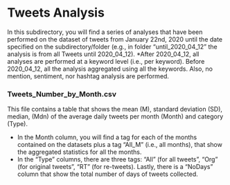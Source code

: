 # Tweets Analysis

In this subdirectory, you will find a series of analyses that have been performed on the dataset of tweets from January 22nd, 2020 until the date specified on the subdirectory/folder (e.g., in folder  “until_2020_04_12” the analysis is from all Tweets until 2020_04_12).
*After 2020_04_12, all analyses are performed at a keyword level (i.e., per keyword).
Before 2020_04_12, all the analysis aggregated using all the keywords. Also, no mention, sentiment, nor hashtag analysis are performed.
### Tweets_Number_by_Month.csv 
This file contains a table that shows the mean (M), standard deviation (SD), median, (Mdn) of the average daily tweets per month (Month) and category (Type). 
-	In the Month column, you will find a tag for each of the months contained on the datasets plus a tag “All_M” (i.e., all months), that show the aggregated statistics for all the months. 
-	In the “Type” columns, there are three tags: “All” (for all tweets”, “Org” (for original tweets”, “RT” (for re-tweets).
Lastly, there is a “NoDays” column that show the total number of days of tweets collected.

